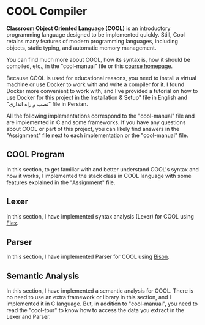 # COOL Compiler

**Classroom Object Oriented Language (COOL)** is an introductory programming language designed to be implemented quickly. Still, Cool retains many features of modern programming languages, including objects, static typing, and automatic memory management.

You can find much more about COOL, how its syntax is, how it should be compiled, etc., in the "cool-manual" file or this [course homepage](https://web.stanford.edu/class/cs143/).

Because COOL is used for educational reasons, you need to install a virtual machine or use Docker to work with and write a compiler for it. I found Docker more convenient to work with, and I've provided a tutorial on how to use Docker for this project in the Installation & Setup" file in English and "نصب و راه اندازی" file in Persian.

All the following implementations correspond to the "cool-manual" file and are implemented in C and some frameworks. If you have any questions about COOL or part of this project, you can likely find answers in the "Assignment" file next to each implementation or the "cool-manual" file.

## COOL Program

In this section, to get familiar with and better understand COOL's syntax and how it works, I implemented the stack class in COOL language with some features explained in the "Assignment" file.

## Lexer

In this section, I have implemented syntax analysis (Lexer) for COOL using [Flex](https://westes.github.io/flex/manual/).

## Parser

In this section, I have implemented Parser for COOL using [Bison](https://www.gnu.org/software/bison/manual/html_node/index.html).

## Semantic Analysis

In this section, I have implemented a semantic analysis for COOL. There is no need to use an extra framework or library in this section, and I implemented it in C language. But, in addition to "cool-manual", you need to read the "cool-tour" to know how to access the data you extract in the Lexer and Parser.